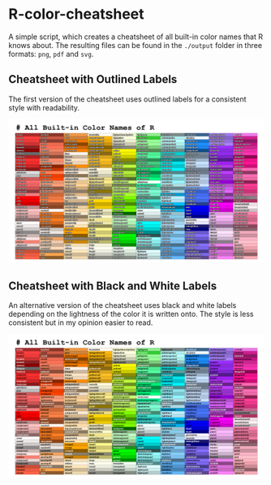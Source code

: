 # R-color-cheatsheet
A simple script, which creates a cheatsheet of all built-in color names that R 
knows about. The resulting files can be found in the `./output` folder in three
formats: `png`, `pdf` and `svg`.


## Cheatsheet with Outlined Labels
The first version of the cheatsheet uses outlined labels for a consistent style
with readability.

![outlinedVersion](./output/outlined/R-Colors-Cheatsheet.png)


## Cheatsheet with Black and White Labels
An alternative version of the cheatsheet uses black and white labels depending
on the lightness of the color it is written onto. The style is less consistent
but in my opinion easier to read.

![bwVersion](./output/bw_text/R-Colors-Cheatsheet.png)
